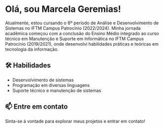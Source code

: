 # Olá, sou Marcela Geremias!

Atualmente, estou cursando o 6º período de Análise e Desenvolvimento de Sistemas no IFTM Campus Patrocínio (2022/2024). Minha jornada acadêmica começou com a conclusão do Ensino Médio integrado ao curso técnico em Manutenção e Suporte em Informática no IFTM Campus Patrocínio (2019/2021), onde desenvolvi habilidades práticas e teóricas em tecnologia da informação.

## 🛠️ Habilidades
- Desenvolvimento de sistemas
- Programação em diversas linguagens
- Suporte técnico e manutenção de sistemas

## 📫 Entre em contato
Sinta-se à vontade para explorar meus projetos e entrar em contato!
